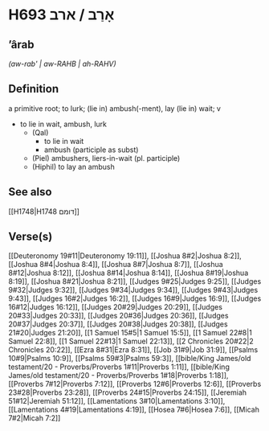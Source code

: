 # H693 אָרַב / ארב

## ʼârab

_(aw-rab' | aw-RAHB | ah-RAHV)_

## Definition

a primitive root; to lurk; (lie in) ambush(-ment), lay (lie in) wait; v

- to lie in wait, ambush, lurk
  - (Qal)
    - to lie in wait
    - ambush (participle as subst)
  - (Piel) ambushers, liers-in-wait (pl. participle)
  - (Hiphil) to lay an ambush

## See also

[[H1748|H1748 דומם]]

## Verse(s)

[[Deuteronomy 19#11|Deuteronomy 19:11]], [[Joshua 8#2|Joshua 8:2]], [[Joshua 8#4|Joshua 8:4]], [[Joshua 8#7|Joshua 8:7]], [[Joshua 8#12|Joshua 8:12]], [[Joshua 8#14|Joshua 8:14]], [[Joshua 8#19|Joshua 8:19]], [[Joshua 8#21|Joshua 8:21]], [[Judges 9#25|Judges 9:25]], [[Judges 9#32|Judges 9:32]], [[Judges 9#34|Judges 9:34]], [[Judges 9#43|Judges 9:43]], [[Judges 16#2|Judges 16:2]], [[Judges 16#9|Judges 16:9]], [[Judges 16#12|Judges 16:12]], [[Judges 20#29|Judges 20:29]], [[Judges 20#33|Judges 20:33]], [[Judges 20#36|Judges 20:36]], [[Judges 20#37|Judges 20:37]], [[Judges 20#38|Judges 20:38]], [[Judges 21#20|Judges 21:20]], [[1 Samuel 15#5|1 Samuel 15:5]], [[1 Samuel 22#8|1 Samuel 22:8]], [[1 Samuel 22#13|1 Samuel 22:13]], [[2 Chronicles 20#22|2 Chronicles 20:22]], [[Ezra 8#31|Ezra 8:31]], [[Job 31#9|Job 31:9]], [[Psalms 10#9|Psalms 10:9]], [[Psalms 59#3|Psalms 59:3]], [[bible/King James/old testament/20 - Proverbs/Proverbs 1#11|Proverbs 1:11]], [[bible/King James/old testament/20 - Proverbs/Proverbs 1#18|Proverbs 1:18]], [[Proverbs 7#12|Proverbs 7:12]], [[Proverbs 12#6|Proverbs 12:6]], [[Proverbs 23#28|Proverbs 23:28]], [[Proverbs 24#15|Proverbs 24:15]], [[Jeremiah 51#12|Jeremiah 51:12]], [[Lamentations 3#10|Lamentations 3:10]], [[Lamentations 4#19|Lamentations 4:19]], [[Hosea 7#6|Hosea 7:6]], [[Micah 7#2|Micah 7:2]]